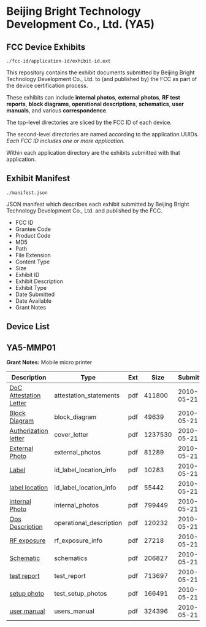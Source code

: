 # Beijing Bright Technology Development Co., Ltd. (YA5)
## FCC Device Exhibits

```
./fcc-id/application-id/exhibit-id.ext
```

This repository contains the exhibit documents submitted by Beijing Bright Technology Development Co., Ltd. to (and published by) the FCC as part of the device certification process.

These exhibits can include **internal photos**, **external photos**, **RF test reports**, **block diagrams**, **operational descriptions**, **schematics**, **user manuals**, and various **correspondence**.

The top-level directories are sliced by the FCC ID of each device.

The second-level directories are named according to the application UUIDs. *Each FCC ID includes one or more application.*

Within each application directory are the exhibits submitted with that application. 

## Exhibit Manifest

```
./manifest.json
```

JSON manifest which describes each exhibit submitted by Beijing Bright Technology Development Co., Ltd. and published by the FCC.

- FCC ID
- Grantee Code
- Product Code
- MD5
- Path
- File Extension
- Content Type
- Size
- Exhibit ID
- Exhibit Description
- Exhibit Type
- Date Submitted
- Date Available
- Grant Notes

## Device List
## YA5-MMP01
**Grant Notes:** Mobile micro printer

| Description | Type | Ext | Size | Submitted | Available |
| ----------- | ---- | --- | ---- | --------- | --------- |
| [DoC Attestation Letter](YA5-MMP01/1220c6de65dd21b2306bd6fcea902a86/1284828.pdf) | attestation_statements | pdf | 411800 | 2010-05-21 | 2010-05-21 |
| [Block Diagram](YA5-MMP01/1220c6de65dd21b2306bd6fcea902a86/1284829.pdf) | block_diagram | pdf | 49639 | 2010-05-21 | 2010-05-21 |
| [Authorization letter](YA5-MMP01/1220c6de65dd21b2306bd6fcea902a86/1284827.pdf) | cover_letter | pdf | 1237530 | 2010-05-21 | 2010-05-21 |
| [External Photo](YA5-MMP01/1220c6de65dd21b2306bd6fcea902a86/1284832.pdf) | external_photos | pdf | 81289 | 2010-05-21 | 2010-05-21 |
| [Label](YA5-MMP01/1220c6de65dd21b2306bd6fcea902a86/1284833.pdf) | id_label_location_info | pdf | 10283 | 2010-05-21 | 2010-05-21 |
| [label location](YA5-MMP01/1220c6de65dd21b2306bd6fcea902a86/1284834.pdf) | id_label_location_info | pdf | 55442 | 2010-05-21 | 2010-05-21 |
| [internal Photo](YA5-MMP01/1220c6de65dd21b2306bd6fcea902a86/1284835.pdf) | internal_photos | pdf | 799449 | 2010-05-21 | 2010-05-21 |
| [Ops Description](YA5-MMP01/1220c6de65dd21b2306bd6fcea902a86/1284830.pdf) | operational_description | pdf | 120232 | 2010-05-21 | 2010-05-21 |
| [RF exposure](YA5-MMP01/1220c6de65dd21b2306bd6fcea902a86/1284836.pdf) | rf_exposure_info | pdf | 27218 | 2010-05-21 | 2010-05-21 |
| [Schematic](YA5-MMP01/1220c6de65dd21b2306bd6fcea902a86/1284831.pdf) | schematics | pdf | 206827 | 2010-05-21 | 2010-05-21 |
| [test report](YA5-MMP01/1220c6de65dd21b2306bd6fcea902a86/1284837.pdf) | test_report | pdf | 713697 | 2010-05-21 | 2010-05-21 |
| [setup photo](YA5-MMP01/1220c6de65dd21b2306bd6fcea902a86/1284838.pdf) | test_setup_photos | pdf | 166491 | 2010-05-21 | 2010-05-21 |
| [user manual](YA5-MMP01/1220c6de65dd21b2306bd6fcea902a86/1284839.pdf) | users_manual | pdf | 324396 | 2010-05-21 | 2010-05-21 |
